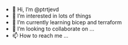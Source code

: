 - 👋 Hi, I’m @ptrtjevd
- 👀 I’m interested in lots of things 
- 🌱 I’m currently learning bicep and terraform
- 💞️ I’m looking to collaborate on ...
- 📫 How to reach me ... 

<!---
ptrtjevd/ptrtjevd is a ✨ special ✨ repository because its `README.md` (this file) appears on your GitHub profile.
You can click the Preview link to take a look at your changes.
--->
